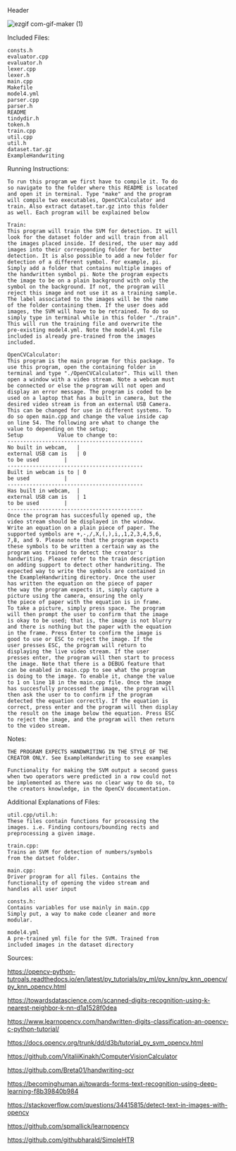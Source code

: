 Header


![ezgif com-gif-maker (1)](https://user-images.githubusercontent.com/43446567/55688118-6177f880-5932-11e9-8213-31059d8cdaa5.gif)

Included Files:

	consts.h
	evaluator.cpp
	evaluator.h
	lexer.cpp
	lexer.h
	main.cpp
	Makefile
	model4.yml
	parser.cpp
	parser.h
	README
	tindydir.h
	token.h
	train.cpp
	util.cpp
	util.h
	dataset.tar.gz
	ExampleHandwriting

Running Instructions:

	To run this program we first have to compile it. To do
	so navigate to the folder where this README is located
	and open it in terminal. Type "make" and the program
	will compile two executables, OpenCVCalculator and 
	train. Also extract dataset.tar.gz into this folder 
	as well. Each program will be explained below

	Train:
	This program will train the SVM for detection. It will
	look for the dataset folder and will train from all
	the images placed inside. If desired, the user may add
	images into their corresponding folder for better 
	detection. It is also possible to add a new folder for
	detection of a different symbol. For example, pi. 
	Simply add a folder that contains multiple images of
	the handwritten symbol pi. Note the program expects 
	the image to be on a plain background with only the 
	symbol on the background. If not, the program will 
	reject this image and not use it as a training sample.
	The label associated to the images will be the name 
	of the folder containing them. If the user does add
	images, the SVM will have to be retrained. To do so
	simply type in terminal while in this folder "./train".
	This will run the training file and overwrite the 
	pre-existing model4.yml. Note the model4.yml file 
	included is already pre-trained from the images 
	included.

	OpenCVCalculator:
	This program is the main program for this package. To
	use this program, open the containing folder in 
	terminal and type "./OpenCVCalculator". This will then
	open a window with a video stream. Note a webcam must
	be connected or else the program will not open and
	display an error message. The program is coded to be
	used on a laptop that has a built in camera, but the
	desired video stream is from an external USB Camera.
	This can be changed for use in different systems. To
	do so open main.cpp and change the value inside cap
	on line 54. The following are what to change the
	value to depending on the setup;
	Setup     		Value to change to:
	-------------------------------------------
	No built in webcam,   |
	external USB cam is   | 0
	to be used	      |
	-------------------------------------------
	Built in webcam is to | 0
	be used		      |
	-------------------------------------------
	Has built in webcam,  |
	external USB cam is   | 1
	to be used	      |
	-------------------------------------------
	Once the program has succesfully opened up, the 
	video stream should be displayed in the window.
	Write an equation on a plain piece of paper. The
	supported symbols are +,-,/,X,(,),i,,1,2,3,4,5,6,
	7,8, and 9. Please note that the program expects
	these symbols to be written a certain way as the
	program was trained to detect the creator's 
	handwriting. Please refer to the train description
	on adding support to detect other handwriting. The
	expected way to write the symbols are contained in
	the ExampleHandwriting directory. Once the user
	has written the equation on the piece of paper
	the way the program expects it, simply capture a
	picture using the camera, ensuring the only
	the piece of paper with the equation is in frame.
	To take a picture, simply press space. The program
	will then prompt the user to confirm that the image
	is okay to be used; that is, the image is not blurry
	and there is nothing but the paper with the equation
	in the frame. Press Enter to confirm the image is 
	good to use or ESC to reject the image. If the
	user presses ESC, the program will return to
	displaying the live video stream. If the user 
	presses enter, the program will then start to process
	the image. Note that there is a DEBUG feature that
	can be enabled in main.cpp to see what the program
	is doing to the image. To enable it, change the value
	to 1 on line 18 in the main.cpp file. Once the image
	has succesfully processed the image, the program will
	then ask the user to to confirm if the program 
	detected the equation correctly. If the equation is
	correct, press enter and the program will then display
	the result on the image below the equation. Press ESC
	to reject the image, and the program will then return
	to the video stream.



Notes:

	THE PROGRAM EXPECTS HANDWRITING IN THE STYLE OF THE 
	CREATOR ONLY. See ExampleHandwriting to see examples

	Functionality for making the SVM output a second guess
	when two operators were predicted in a row could not
	be implemented as there was no clear way to do so, to
	the creators knowledge, in the OpenCV documentation.

Additional Explanations of Files:

	util.cpp/util.h:
	These files contain functions for processing the 
	images. i.e. Finding contours/bounding rects and
	preprocessing a given image.

	train.cpp:
	Trains an SVM for detection of numbers/symbols
	from the datset folder.

	main.cpp:
	Driver program for all files. Contains the 
	functionality of opening the video stream and
	handles all user input

	consts.h:
	Contains variables for use mainly in main.cpp
	Simply put, a way to make code cleaner and more
	modular.

	model4.yml
	A pre-trained yml file for the SVM. Trained from
	included images in the dataset directory



Sources:

https://opencv-python-tutroals.readthedocs.io/en/latest/py_tutorials/py_ml/py_knn/py_knn_opencv/py_knn_opencv.html

https://towardsdatascience.com/scanned-digits-recognition-using-k-nearest-neighbor-k-nn-d1a1528f0dea

https://www.learnopencv.com/handwritten-digits-classification-an-opencv-c-python-tutorial/

https://docs.opencv.org/trunk/dd/d3b/tutorial_py_svm_opencv.html

https://github.com/VitaliiKinakh/ComputerVisionCalculator

https://github.com/Breta01/handwriting-ocr

https://becominghuman.ai/towards-forms-text-recognition-using-deep-learning-f8b39840b984

https://stackoverflow.com/questions/34415815/detect-text-in-images-with-opencv

https://github.com/spmallick/learnopencv

https://github.com/githubharald/SimpleHTR
